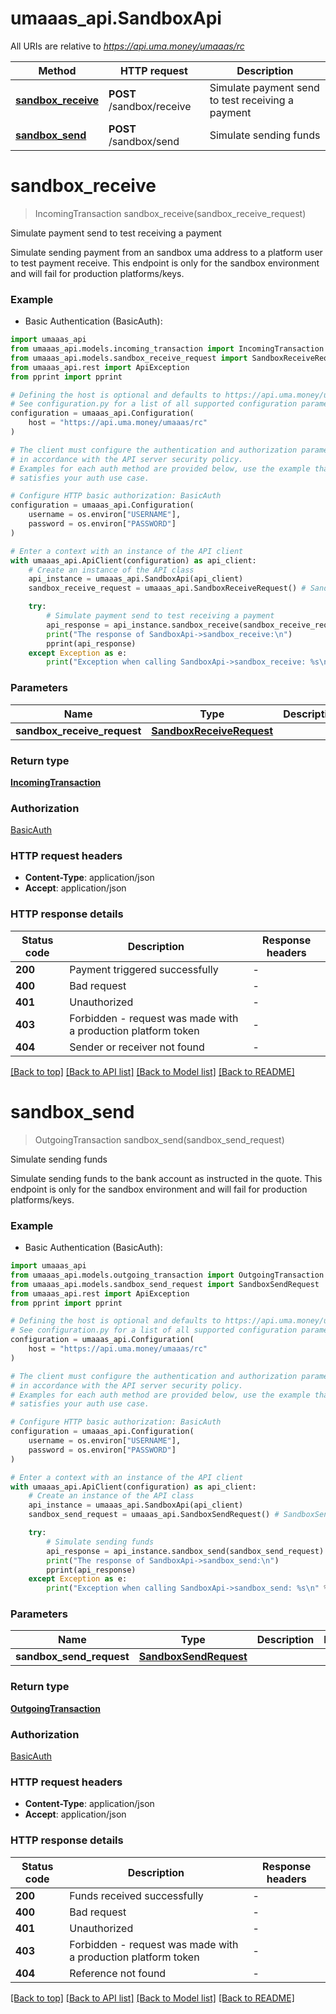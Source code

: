 # umaaas_api.SandboxApi

All URIs are relative to *https://api.uma.money/umaaas/rc*

Method | HTTP request | Description
------------- | ------------- | -------------
[**sandbox_receive**](SandboxApi.md#sandbox_receive) | **POST** /sandbox/receive | Simulate payment send to test receiving a payment
[**sandbox_send**](SandboxApi.md#sandbox_send) | **POST** /sandbox/send | Simulate sending funds


# **sandbox_receive**
> IncomingTransaction sandbox_receive(sandbox_receive_request)

Simulate payment send to test receiving a payment

Simulate sending payment from an sandbox uma address to a platform user to test payment receive.
This endpoint is only for the sandbox environment and will fail for production platforms/keys.


### Example

* Basic Authentication (BasicAuth):

```python
import umaaas_api
from umaaas_api.models.incoming_transaction import IncomingTransaction
from umaaas_api.models.sandbox_receive_request import SandboxReceiveRequest
from umaaas_api.rest import ApiException
from pprint import pprint

# Defining the host is optional and defaults to https://api.uma.money/umaaas/rc
# See configuration.py for a list of all supported configuration parameters.
configuration = umaaas_api.Configuration(
    host = "https://api.uma.money/umaaas/rc"
)

# The client must configure the authentication and authorization parameters
# in accordance with the API server security policy.
# Examples for each auth method are provided below, use the example that
# satisfies your auth use case.

# Configure HTTP basic authorization: BasicAuth
configuration = umaaas_api.Configuration(
    username = os.environ["USERNAME"],
    password = os.environ["PASSWORD"]
)

# Enter a context with an instance of the API client
with umaaas_api.ApiClient(configuration) as api_client:
    # Create an instance of the API class
    api_instance = umaaas_api.SandboxApi(api_client)
    sandbox_receive_request = umaaas_api.SandboxReceiveRequest() # SandboxReceiveRequest | 

    try:
        # Simulate payment send to test receiving a payment
        api_response = api_instance.sandbox_receive(sandbox_receive_request)
        print("The response of SandboxApi->sandbox_receive:\n")
        pprint(api_response)
    except Exception as e:
        print("Exception when calling SandboxApi->sandbox_receive: %s\n" % e)
```



### Parameters


Name | Type | Description  | Notes
------------- | ------------- | ------------- | -------------
 **sandbox_receive_request** | [**SandboxReceiveRequest**](SandboxReceiveRequest.md)|  | 

### Return type

[**IncomingTransaction**](IncomingTransaction.md)

### Authorization

[BasicAuth](../README.md#BasicAuth)

### HTTP request headers

 - **Content-Type**: application/json
 - **Accept**: application/json

### HTTP response details

| Status code | Description | Response headers |
|-------------|-------------|------------------|
**200** | Payment triggered successfully |  -  |
**400** | Bad request |  -  |
**401** | Unauthorized |  -  |
**403** | Forbidden - request was made with a production platform token |  -  |
**404** | Sender or receiver not found |  -  |

[[Back to top]](#) [[Back to API list]](../README.md#documentation-for-api-endpoints) [[Back to Model list]](../README.md#documentation-for-models) [[Back to README]](../README.md)

# **sandbox_send**
> OutgoingTransaction sandbox_send(sandbox_send_request)

Simulate sending funds

Simulate sending funds to the bank account as instructed in the quote. 
This endpoint is only for the sandbox environment and will fail for production platforms/keys.


### Example

* Basic Authentication (BasicAuth):

```python
import umaaas_api
from umaaas_api.models.outgoing_transaction import OutgoingTransaction
from umaaas_api.models.sandbox_send_request import SandboxSendRequest
from umaaas_api.rest import ApiException
from pprint import pprint

# Defining the host is optional and defaults to https://api.uma.money/umaaas/rc
# See configuration.py for a list of all supported configuration parameters.
configuration = umaaas_api.Configuration(
    host = "https://api.uma.money/umaaas/rc"
)

# The client must configure the authentication and authorization parameters
# in accordance with the API server security policy.
# Examples for each auth method are provided below, use the example that
# satisfies your auth use case.

# Configure HTTP basic authorization: BasicAuth
configuration = umaaas_api.Configuration(
    username = os.environ["USERNAME"],
    password = os.environ["PASSWORD"]
)

# Enter a context with an instance of the API client
with umaaas_api.ApiClient(configuration) as api_client:
    # Create an instance of the API class
    api_instance = umaaas_api.SandboxApi(api_client)
    sandbox_send_request = umaaas_api.SandboxSendRequest() # SandboxSendRequest | 

    try:
        # Simulate sending funds
        api_response = api_instance.sandbox_send(sandbox_send_request)
        print("The response of SandboxApi->sandbox_send:\n")
        pprint(api_response)
    except Exception as e:
        print("Exception when calling SandboxApi->sandbox_send: %s\n" % e)
```



### Parameters


Name | Type | Description  | Notes
------------- | ------------- | ------------- | -------------
 **sandbox_send_request** | [**SandboxSendRequest**](SandboxSendRequest.md)|  | 

### Return type

[**OutgoingTransaction**](OutgoingTransaction.md)

### Authorization

[BasicAuth](../README.md#BasicAuth)

### HTTP request headers

 - **Content-Type**: application/json
 - **Accept**: application/json

### HTTP response details

| Status code | Description | Response headers |
|-------------|-------------|------------------|
**200** | Funds received successfully |  -  |
**400** | Bad request |  -  |
**401** | Unauthorized |  -  |
**403** | Forbidden - request was made with a production platform token |  -  |
**404** | Reference not found |  -  |

[[Back to top]](#) [[Back to API list]](../README.md#documentation-for-api-endpoints) [[Back to Model list]](../README.md#documentation-for-models) [[Back to README]](../README.md)

